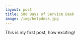 ```yaml
---
layout: post
title: 500 Days of Service Desk
image: /img/helpdesk.jpg
---
```


This is my first post, how exciting!
